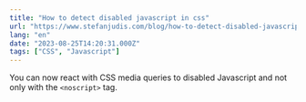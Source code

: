 ```yaml
---
title: "How to detect disabled javascript in css"
url: "https://www.stefanjudis.com/blog/how-to-detect-disabled-javascript-in-css/"
lang: "en"
date: "2023-08-25T14:20:31.000Z"
tags: ["CSS", "Javascript"]
---
```


You can now react with CSS media queries to disabled Javascript and not only with the `<noscript>` tag.
